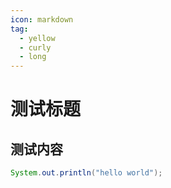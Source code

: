 ```yaml
---
icon: markdown
tag:
  - yellow
  - curly
  - long
---
```


# 测试标题

## 测试内容

```java
System.out.println("hello world");
```
